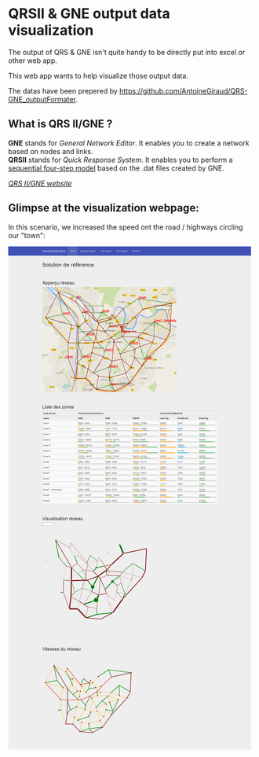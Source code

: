 # QRSII & GNE output data visualization

The output of QRS & GNE isn't quite handy to be directly put into excel or other web app.

This web app wants to help visualize those output data.

The datas have been prepered by https://github.com/AntoineGiraud/QRS-GNE_outputFormater.

## What is QRS II/GNE ?

**GNE** stands for *General Network Editor*. It enables you to create a network based on nodes and links.  
**QRSII** stands for *Quick Response System*. It enables you to perform a [sequential four-step model](https://en.wikipedia.org/wiki/Transportation_forecasting#Four-step_models) based on the .dat files created by GNE.

*[QRS II/GNE website](http://www.ajhassoc.com/intro.htm)*

## Glimpse at the visualization webpage:

In this scenario, we increased the speed ont the road / highways circling our "town":

![Version 1 avec vitesses augmentées sur la couronne](/v1.png)

